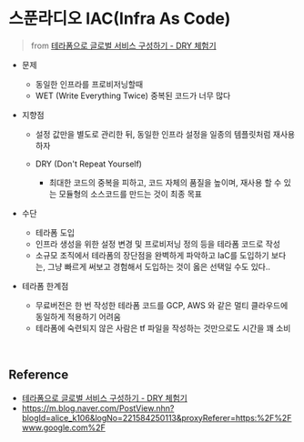 # 스푼라디오 IAC(Infra As Code)

> from [테라폼으로 글로벌 서비스 구성하기 - DRY 체험기](https://www.slideshare.net/sanggi/configuring-global-infrastructure-in-terraform-173174690)

- 문제
    - 동일한 인프라를 프로비저닝할때
    - WET (Write Everything Twice) 중복된 코드가 너무 많다

- 지향점
    - 설정 값만을 별도로 관리한 뒤, 동일한 인프라 설정을 일종의 템플릿처럼 재사용하자

    -  DRY (Don't Repeat Yourself)
        - 최대한 코드의 중복을 피하고, 코드 자체의 품질을 높이며, 재사용 할 수 있는 모듈형의 소스코드를 만드는 것이 최종 목표

- 수단
    -  테라폼 도입
    - 인프라 생성을 위한 설정 변경 및 프로비저닝 정의 등을 테라폼 코드로 작성
    - 소규모 조직에서 테라폼의 장단점을 완벽하게 파악하고 IaC를 도입하기 보다는, 그냥 빠르게 써보고 경험해서 도입하는 것이 옳은 선택일 수도 있다..

- 테라폼 한계점
    - 무료버전은 한 번 작성한 테라폼 코드를 GCP, AWS 와 같은 멀티 클라우드에 동일하게 적용하기 어려움
    -  테라폼에 숙련되지 않은 사람은 tf 파일을 작성하는 것만으로도 시간을 꽤 소비

<br>

## Reference
- [테라폼으로 글로벌 서비스 구성하기 - DRY 체험기](https://www.slideshare.net/sanggi/configuring-global-infrastructure-in-terraform-173174690)
- https://m.blog.naver.com/PostView.nhn?blogId=alice_k106&logNo=221584250113&proxyReferer=https:%2F%2Fwww.google.com%2F
